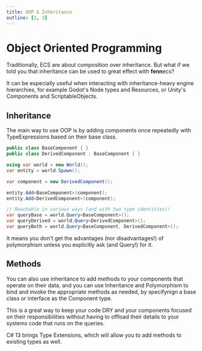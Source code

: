 ```yaml
---
title: OOP & Inheritance
outline: [2, 3]
---
```


# Object Oriented Programming

Traditionally, ECS are about composition over inheritance. But what if we told you that inheritance can be used to great effect with **fenn**ecs?

It can be especially useful when interacting with inheritance-heavy engine hierarchies, for example Godot's Node types and Resources, or Unity's Components and ScriptableObjects.

## Inheritance

The main way to use OOP is by adding components once repeatedly with TypeExpressions based on their base class. 

```csharp
public class BaseComponent { }
public class DerivedComponent : BaseComponent { }

using var world = new World();
var entity = world.Spawn();

var component = new DerivedComponent();

entity.Add<BaseComponent>(component);
entity.Add<DerivedComponent>(component);

// Reachable in various ways (and with two type identities)!
var queryBase = world.Query<BaseComponent>();
var queryDerived = world.Query<DerivedComponent>();
var queryBoth = world.Query<BaseComponent, DerivedComponent>();
```

It means you don't get the advantages (nor disadvantages!) of polymorphism unless you explicitly ask (and Query!) for it.

## Methods

You can also use inheritance to add methods to your components that operate on their data, and you can use Inheritance and Polymorphism to bind and invoke the appropriate methods as needed, by specifynign a base class or interface as the Component type.

This is a great way to keep your code DRY and your components focused on their responsibilities without having to offload their details to your systems code that runs on the queries.

C# 13 brings Type Extensions, which will allow you to add methods to existing types as well.